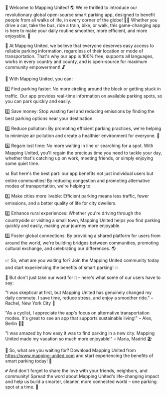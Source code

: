 🚀 Welcome to Mapping United! 🌎 We're thrilled to introduce our revolutionary global open-source smart parking app, designed to benefit people from all walks of life, in every corner of the globe! 🏃‍♀️ Whether you drive a car, take the bus, ride a train, bike, or walk, this game-changing app is here to make your daily routine smoother, more efficient, and more enjoyable. 🎉

🤝 At Mapping United, we believe that everyone deserves easy access to reliable parking information, regardless of their location or mode of transportation. That's why our app is 100% free, supports all languages, works in every country and county, and is open-source for maximum community empowerment! 🔓

💪 With Mapping United, you can:

1️⃣ Find parking faster: No more circling around the block or getting stuck in traffic. Our app provides real-time information on available parking spots, so you can park quickly and easily.

2️⃣ Save money: Stop wasting fuel and reducing emissions by finding the best parking options near your destination.

3️⃣ Reduce pollution: By promoting efficient parking practices, we're helping to minimize air pollution and create a healthier environment for everyone. 🌟

4️⃣ Regain lost time: No more waiting in line or searching for a spot. With Mapping United, you'll regain the precious time you need to tackle your day, whether that's catching up on work, meeting friends, or simply enjoying some quiet time.

📊 But here's the best part: our app benefits not just individual users but entire communities! By reducing congestion and promoting alternative modes of transportation, we're helping to:

1️⃣ Make cities more livable: Efficient parking means less traffic, fewer emissions, and a better quality of life for city dwellers.

2️⃣ Enhance rural experiences: Whether you're driving through the countryside or visiting a small town, Mapping United helps you find parking quickly and easily, making your journey more enjoyable.

3️⃣ Foster global connections: By providing a shared platform for users from around the world, we're building bridges between communities, promoting cultural exchange, and celebrating our differences. 🌎

📈 So, what are you waiting for? Join the Mapping United community today and start experiencing the benefits of smart parking! 💥

💬 But don't just take our word for it – here's what some of our users have to say:

"I was skeptical at first, but Mapping United has genuinely changed my daily commute. I save time, reduce stress, and enjoy a smoother ride." – Rachel, New York City 🗽️

"As a cyclist, I appreciate the app's focus on alternative transportation modes. It's great to see an app that supports sustainable living!" – Alex, Berlin 🚴‍♂️

"I was amazed by how easy it was to find parking in a new city. Mapping United made my vacation so much more enjoyable!" – Maria, Madrid 🏖️

📱 So, what are you waiting for? Download Mapping United from https://www.mapping-united.com and start experiencing the benefits of smart parking today! 🚀

💕 And don't forget to share the love with your friends, neighbors, and community! Spread the word about Mapping United's life-changing impact and help us build a smarter, cleaner, more connected world – one parking spot at a time. 🌟